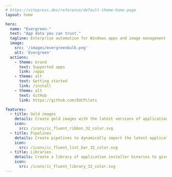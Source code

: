 ```yaml
---
# https://vitepress.dev/reference/default-theme-home-page
layout: home

hero:
  name: "Evergreen."
  text: "App data you can trust."
  tagline: Enterprise automation for Windows apps and image management with the latest version and downloads for common Windows applications via PowerShell.
  image:
    src: '/images/evergreenbulb.png'
    alt: 'Evergreen'
  actions:
    - theme: brand
      text: Supported apps
      link: /apps
    - theme: alt
      text: Getting started
      link: /install
    - theme: alt
      text: GitHub
      link: https://github.com/EUCPilots

features:
  - title: Gold images
    details: Create gold images with the latest versions of applications - ensures those images are up to date.
    icon:
      src: /icons/ic_fluent_ribbon_32_color.svg
  - title: Pipelines
    details: Create pipelines to dynamically import the latest application version into Intune, Configuration Manager, Nerdio Manager etc.
    icon:
      src: /icons/ic_fluent_list_bar_32_color.svg
  - title: Libraries
    details: Create a library of application installer binaries to give you control over installed versions.
    icon:
      src: /icons/ic_fluent_library_32_color.svg
---
```



